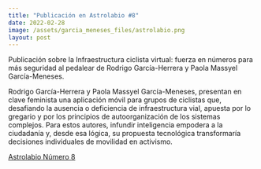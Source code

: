 ```yaml
---
title: "Publicación en Astrolabio #8"
date: 2022-02-28
image: /assets/garcia_meneses_files/astrolabio.png
layout: post
---
```


Publicación sobre la Infraestructura ciclista virtual: fuerza en números para más seguridad al pedalear de Rodrigo García-Herrera y
Paola Massyel García-Meneses.

Rodrigo García-Herrera y Paola Massyel García-Meneses, presentan en clave feminista 
una aplicación móvil para grupos de ciclistas que, desafiando la ausencia o deficiencia 
de infraestructura vial, apuesta por lo gregario y por los principios de autoorganización 
de los sistemas complejos. Para estos autores, infundir inteligencia empodera a la 
ciudadanía y, desde esa lógica, su propuesta tecnológica transformaría decisiones 
individuales de movilidad en activismo.

[Astrolabio Número 8](https://uacm.edu.mx/portals/2/numeros/astror8.pdf)
